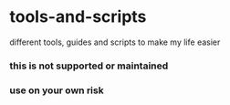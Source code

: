 # tools-and-scripts
different tools, guides and scripts to make my life easier 


### this is not supported or maintained
### use on your own risk 
